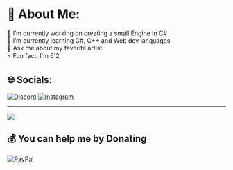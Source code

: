 # 💫 About Me:
🔭 I’m currently working on creating a small Engine in C#<br>🌱 I’m currently learning C#, C++ and Web dev languages<br>💬 Ask me about my favorite artist<br>⚡ Fun fact: I'm 6'2


## 🌐 Socials:
[![Discord](https://img.shields.io/badge/Discord-%237289DA.svg?logo=discord&logoColor=white)](https://discord.gg/@douwehw) [![Instagram](https://img.shields.io/badge/Instagram-%23E4405F.svg?logo=Instagram&logoColor=white)](https://instagram.com/douwehw) 

---
[![](https://visitcount.itsvg.in/api?id=douwehw&icon=0&color=12)](https://visitcount.itsvg.in)

  ## 💰 You can help me by Donating
  [![PayPal](https://img.shields.io/badge/PayPal-00457C?style=for-the-badge&logo=paypal&logoColor=white)](https://paypal.me/dhwesterdijk) 

  
<!-- Proudly created with GPRM ( https://gprm.itsvg.in ) -->

